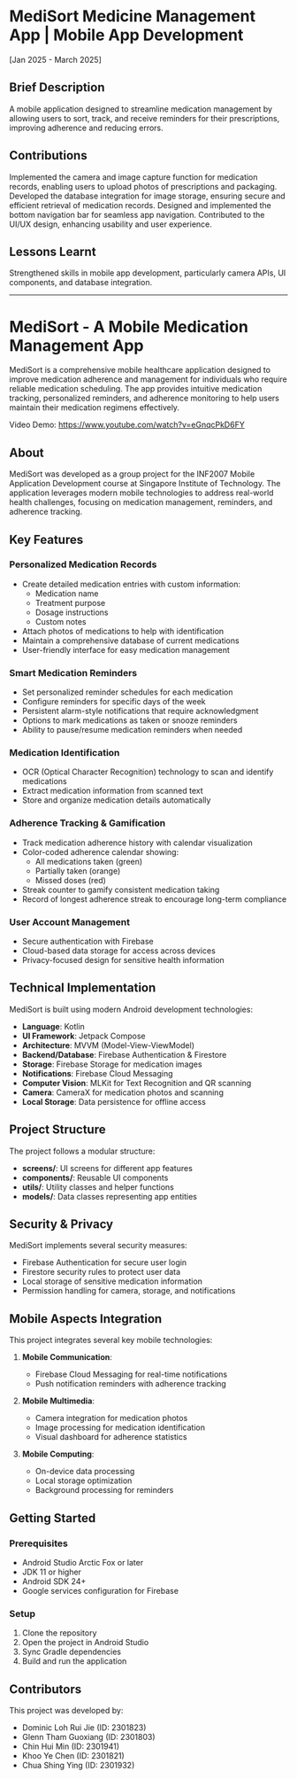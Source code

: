 # MediSort Medicine Management App | Mobile App Development
[Jan 2025 - March 2025]

## Brief Description
A mobile application designed to streamline medication management by allowing users to sort, track, and receive reminders for their prescriptions, improving adherence and reducing errors.

## Contributions
Implemented the camera and image capture function for medication records, enabling users to upload photos of prescriptions and packaging. Developed the database integration for image storage, ensuring secure and efficient retrieval of medication records. Designed and implemented the bottom navigation bar for seamless app navigation. Contributed to the UI/UX design, enhancing usability and user experience.

## Lessons Learnt
Strengthened skills in mobile app development, particularly camera APIs, UI components, and database integration.

__________________________________________________________________________________________________________________________________________

# MediSort - A Mobile Medication Management App

MediSort is a comprehensive mobile healthcare application designed to improve medication adherence and management for individuals who require reliable medication scheduling. The app provides intuitive medication tracking, personalized reminders, and adherence monitoring to help users maintain their medication regimens effectively.

Video Demo: https://www.youtube.com/watch?v=eGnqcPkD6FY 

## About

MediSort was developed as a group project for the INF2007 Mobile Application Development course at Singapore Institute of Technology. The application leverages modern mobile technologies to address real-world health challenges, focusing on medication management, reminders, and adherence tracking.

## Key Features

### Personalized Medication Records
- Create detailed medication entries with custom information:
  - Medication name
  - Treatment purpose
  - Dosage instructions
  - Custom notes
- Attach photos of medications to help with identification
- Maintain a comprehensive database of current medications
- User-friendly interface for easy medication management

### Smart Medication Reminders
- Set personalized reminder schedules for each medication
- Configure reminders for specific days of the week
- Persistent alarm-style notifications that require acknowledgment
- Options to mark medications as taken or snooze reminders
- Ability to pause/resume medication reminders when needed

### Medication Identification
- OCR (Optical Character Recognition) technology to scan and identify medications
- Extract medication information from scanned text
- Store and organize medication details automatically

### Adherence Tracking & Gamification
- Track medication adherence history with calendar visualization
- Color-coded adherence calendar showing:
  - All medications taken (green)
  - Partially taken (orange)
  - Missed doses (red)
- Streak counter to gamify consistent medication taking
- Record of longest adherence streak to encourage long-term compliance

### User Account Management
- Secure authentication with Firebase
- Cloud-based data storage for access across devices
- Privacy-focused design for sensitive health information

## Technical Implementation

MediSort is built using modern Android development technologies:

- **Language**: Kotlin
- **UI Framework**: Jetpack Compose
- **Architecture**: MVVM (Model-View-ViewModel)
- **Backend/Database**: Firebase Authentication & Firestore
- **Storage**: Firebase Storage for medication images
- **Notifications**: Firebase Cloud Messaging
- **Computer Vision**: MLKit for Text Recognition and QR scanning
- **Camera**: CameraX for medication photos and scanning
- **Local Storage**: Data persistence for offline access

## Project Structure

The project follows a modular structure:

- **screens/**: UI screens for different app features
- **components/**: Reusable UI components
- **utils/**: Utility classes and helper functions
- **models/**: Data classes representing app entities

## Security & Privacy

MediSort implements several security measures:

- Firebase Authentication for secure user login
- Firestore security rules to protect user data
- Local storage of sensitive medication information
- Permission handling for camera, storage, and notifications

## Mobile Aspects Integration

This project integrates several key mobile technologies:

1. **Mobile Communication**:
   - Firebase Cloud Messaging for real-time notifications
   - Push notification reminders with adherence tracking

2. **Mobile Multimedia**:
   - Camera integration for medication photos
   - Image processing for medication identification
   - Visual dashboard for adherence statistics

3. **Mobile Computing**:
   - On-device data processing
   - Local storage optimization
   - Background processing for reminders

## Getting Started

### Prerequisites
- Android Studio Arctic Fox or later
- JDK 11 or higher
- Android SDK 24+
- Google services configuration for Firebase

### Setup
1. Clone the repository
2. Open the project in Android Studio
3. Sync Gradle dependencies
4. Build and run the application

## Contributors

This project was developed by:
- Dominic Loh Rui Jie (ID: 2301823)
- Glenn Tham Guoxiang (ID: 2301803)
- Chin Hui Min (ID: 2301941)
- Khoo Ye Chen (ID: 2301821)
- Chua Shing Ying (ID: 2301932)
